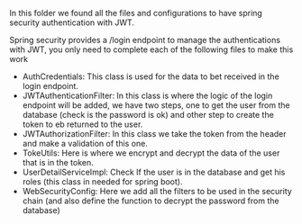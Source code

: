 In this folder we found all the files and configurations to have spring security authentication with JWT.

Spring security provides a /login endpoint  to manage the authentications with JWT, you only need to complete each of the following files to make this work

* AuthCredentials: This class is used for the data to bet received in the login endpoint.
* JWTAuthenticationFilter: In this class is where the logic of the login endpoint will be added, we have two steps, one to get the user from the database (check is the password is ok) and other step to create the token to eb returned to the user.
* JWTAuthorizationFilter: In this class we take the token from the header and make a validation of this one.
* TokeUtils: Here is where we encrypt and decrypt the data of the user that is in the token.
* UserDetailServiceImpl: Check If the user is in the database and get his roles (this class in needed for spring boot).
* WebSecurityConfig: Here we add all the filters to be used in the security chain (and also define the function to decrypt the password from the database)